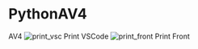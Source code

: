 # PythonAV4
AV4
![print_vsc](https://user-images.githubusercontent.com/54858025/150590885-2a496301-1e9d-466a-a040-5ddc9ab9b9e2.png)
Print VSCode
![print_front](https://user-images.githubusercontent.com/54858025/150590936-a7ab70fe-f5ab-4628-8b39-5e343cdc7e2e.png)
Print Front

